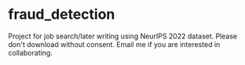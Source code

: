 # fraud_detection

Project for job search/later writing using NeurIPS 2022 dataset. Please don't download without consent. Email me if you are interested in collaborating. 
